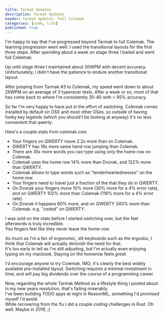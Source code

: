 ```yaml
---
title: Tarmak Updates
description: Tarmak Updates
header: Tarmak Updates- Full Colemak
categories: [code, life]
published: true
---
```

I'm happy to say that I've progressed beyond Tarmak to full Colemak.
The learning progression went well. I used the transitional layouts for the first three steps.
After spending about a week on stage three I bailed and went full Cokemak.  

Up until stage three I maintained about 30WPM with decent accuracy.
Unfortunately, I didn't have the patience to endure another transitional layout.

After jumping from Tarmak #3 to Colemak, my speed went down to about 26WPM on an average of 3 typeracer tests.
After a week or so, most of that has come back to where I'm consistently 35-40 with > 95% accuracy.

So far I'm very happy to have put in the effort of switching. 
Colemak comes installed by default on OSX and most other OSes, so outside of having funky key legends (which you should't be looking at anyway) it's no less convenient that qwerty. 

Here's a couple stats from colemak.com
- Your fingers on QWERTY move 2.2x more than on Colemak. 
- QWERTY has 16x more same hand row jumping than Colemak.
- There are 35x more words you can type using only the home row on Colemak.
- Colemak uses the home row 14% more than Dvorak, and 122% more than QWERTY.    
- Colemak allows to type words such as "tenderheartednesses" on the home row.
- Your fingers need to travel just a fraction of the that they do in QWERTY.
- On Dvorak your fingers move 10% more (30% more for a 4% error rate),
and on QWERTY 102% more than Colemak (118% more for a 4% error rate).  
- On Dvorak it happens 60% more, and on QWERTY 340% more than Colemak.
e.g. "ceded" on QWERTY.

I was sold on the stats before I started switching over, but the feel afterwords is truly incredible.  
You fingers feel like they never leave the home-row.

As much as I'm a fan of ergonomic, slit keyboards such as the ergodox, I think that Colemak will actually diminish the need for that.  
It's too early to tell as I'm still adjusting, but I'm actually even enjoying typing on my macbook. Staying on the homerow feels _great_.  

I'd encourage anyone to try Colemak. IMO, it's clearly the best widely available pre-installed layout.
Switching requires a minimal investment in time, and will pay big dividends over the course of a programming career.

Now, regarding the whole Tarmak Method as a lifestyle thing I posted about in my new years resolution, that's failing miserably.  
I've been building TODO apps at night in ReasonML, something I'd promised myself I'd avoid.  
While recovering from the flu I did a couple coding challenges in Rust. Oh well.
Maybe in 2019, ;)


